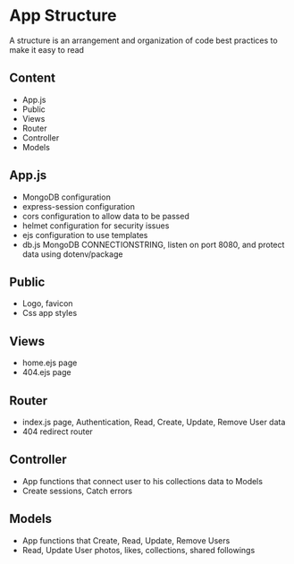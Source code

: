 # App Structure
A structure is an arrangement and organization of code best practices to make it easy to read

## Content
- App.js
- Public
- Views
- Router
- Controller
- Models

## App.js
- MongoDB configuration
- express-session configuration
- cors configuration to allow data to be passed
- helmet configuration for security issues
- ejs configuration to use templates
- db.js MongoDB CONNECTIONSTRING, listen on port 8080, and protect data using dotenv/package

## Public
- Logo, favicon
- Css app styles

## Views
- home.ejs page
- 404.ejs page

## Router
- index.js page, Authentication, Read, Create, Update, Remove User data
- 404 redirect router

## Controller
- App functions that connect user to his collections data to Models 
- Create sessions, Catch errors

## Models
- App functions that Create, Read, Update, Remove Users
- Read, Update User photos, likes, collections, shared followings

